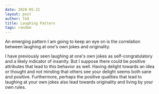 ```yaml
---
date: 2020-05-21
layout: post
author: Ted
title: Laughing Pattern
tags: random
---
```

An emerging pattern I am going to keep an eye on is the correlation between laughing at one's own jokes and originality.

I have previously seen laughing at one's own jokes as self-congratulatory and a likely indicator of insanity. But I suppose there could be positive attributes that lead to this behavior as well. Having delight towards an idea or thought and not minding that others see your delight seems both sane and positive. Furthermore, perhaps the positive qualities that lead to laughing at your own jokes also lead towards originality and living by your own rules. 
